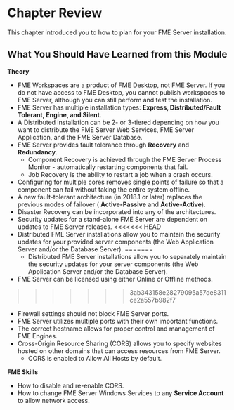 # Chapter Review #

This chapter introduced you to how to plan for your FME Server installation.

## What You Should Have Learned from this Module ##

**Theory**


- FME Workspaces are a product of FME Desktop, not FME Server. If you do not have access to FME Desktop, you cannot publish workspaces to FME Server, although you can still perform and test the installation.
- FME Server has multiple installation types: **Express, Distributed/Fault Tolerant, Engine, and Silent**.
- A Distributed installation can be 2- or 3-tiered depending on how you want to distribute the FME Server Web Services, FME Server Application, and the FME Server Database.
- FME Server provides fault tolerance through **Recovery** and **Redundancy**.
	- Component Recovery is achieved through the FME Server Process Monitor - automatically restarting components that fail.
	- Job Recovery is the ability to restart a job when a crash occurs.
- Configuring for multiple cores removes single points of failure so that a component can fail without taking the entire system offline.
- A new fault-tolerant architecture (in 2018.1 or later) replaces the previous modes of failover ( **Active-Passive** and **Active-Active**).
- Disaster Recovery can be incorporated into any of the architectures.
- Security updates for a stand-alone FME Server are dependent on updates to FME Server releases.
<<<<<<< HEAD
- Distributed FME Server installations allow you to maintain the security updates for your provided server components (the Web Application Server and/or the Database Server).
=======
	- Distributed FME Server installations allow you to separately maintain the security updates for your server components (the Web Application Server and/or the Database Server).
- FME Server can be licensed using either Online or Offline methods.
>>>>>>> 3ab343158e28279095a57de8311ce2a557b982f7
- Firewall settings should not block FME Server ports.
- FME Server utilizes multiple ports with their own important functions.
- The correct hostname allows for proper control and management of FME Engines.
- Cross-Origin Resource Sharing (CORS) allows you to specify websites hosted on other domains that can access resources from FME Server.
	- CORS is enabled to Allow All Hosts by default.

**FME Skills**

- How to disable and re-enable CORS.
- How to change FME Server Windows Services to any **Service Account** to allow network access.
